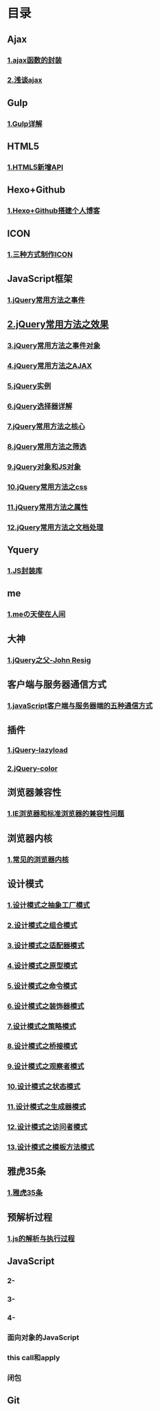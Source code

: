 # 目录

## Ajax

### [1.ajax函数的封装](https://github.com/Alicesii/blog/blob/master/%E5%B0%81%E8%A3%85%E7%9A%84ajax%E5%87%BD%E6%95%B0.md)

### [2.浅谈ajax](https://github.com/Alicesii/blog/blob/master/%E6%B5%85%E8%B0%88ajax.md)

##  Gulp

### [1.Gulp详解](https://github.com/Alicesii/blog/blob/master/Gulp%E8%AF%A6%E8%A7%A3.md)

## HTML5

### [1.HTML5新增API](https://github.com/Alicesii/blog/blob/master/HTML5%E6%96%B0%E5%A2%9EAPI.md)

## Hexo+Github

### [1.Hexo+Github搭建个人博客](https://github.com/Alicesii/blog/blob/master/Hexo-Github%E6%90%AD%E5%BB%BA%E4%B8%AA%E4%BA%BA%E5%8D%9A%E5%AE%A2.md)

## ICON

### [1.三种方式制作ICON](https://github.com/Alicesii/blog/blob/master/%E4%B8%89%E7%A7%8D%E6%96%B9%E5%BC%8F%E5%88%B6%E4%BD%9CICON.md)

## JavaScript框架

### [1.jQuery常用方法之事件](https://github.com/Alicesii/blog/blob/master/JQuery%E5%B8%B8%E7%94%A8%E6%96%B9%E6%B3%95%E4%B9%8B%E4%BA%8B%E4%BB%B6.md)

## [2.jQuery常用方法之效果](https://github.com/Alicesii/blog/blob/master/JQuery%E5%B8%B8%E7%94%A8%E6%96%B9%E6%B3%95%E4%B9%8B%E6%95%88%E6%9E%9C.md)

### [3.jQuery常用方法之事件对象](https://github.com/Alicesii/blog/blob/master/JQuery%E5%B8%B8%E7%94%A8%E6%96%B9%E6%B3%95%E4%B9%8B%E4%BA%8B%E4%BB%B6.md)

### [4.jQuery常用方法之AJAX](https://github.com/Alicesii/blog/blob/master/JQuery%E5%B8%B8%E7%94%A8%E6%96%B9%E6%B3%95%E4%B9%8BAJAX.md)

### [5.jQuery实例](https://github.com/Alicesii/blog/blob/master/jQuery%E5%AE%9E%E4%BE%8B.md)

### [6.jQuery选择器详解](https://github.com/Alicesii/blog/blob/master/jQuery%E9%80%89%E6%8B%A9%E5%99%A8.md)

### [7.jQuery常用方法之核心](https://github.com/Alicesii/blog/blob/master/jQuery%E5%B8%B8%E7%94%A8%E6%96%B9%E6%B3%95%E4%B9%8B%E6%A0%B8%E5%BF%83.md)

### [8.jQuery常用方法之筛选](https://github.com/Alicesii/blog/blob/master/jQuery%E5%B8%B8%E7%94%A8%E6%96%B9%E6%B3%95%E4%B9%8B%E7%AD%9B%E9%80%89.md)

### [9.jQuery对象和JS对象](https://github.com/Alicesii/blog/blob/master/jQuery%E5%AF%B9%E8%B1%A1%E5%92%8CDOM%E5%AF%B9%E8%B1%A1.md)

### [10.jQuery常用方法之css](https://github.com/Alicesii/blog/blob/master/JQuery%E5%B8%B8%E7%94%A8%E6%96%B9%E6%B3%95%E4%B9%8BCSS.md)

### [11.jQuery常用方法之属性](https://github.com/Alicesii/blog/blob/master/JQuery%E5%B8%B8%E7%94%A8%E6%96%B9%E6%B3%95%E4%B9%8B%E4%BA%8B%E4%BB%B6.md)

### [12.jQuery常用方法之文档处理](https://github.com/Alicesii/blog/blob/master/jQuery%E5%B8%B8%E7%94%A8%E6%96%B9%E6%B3%95%E4%B9%8B%E6%96%87%E6%A1%A3%E5%A4%84%E7%90%86.md)

## Yquery

### [1.JS封装库](https://github.com/Alicesii/blog/blob/master/Yquery.md)

## me

### [1.meの天使在人间](https://github.com/Alicesii/blog/blob/master/me%E3%81%AE%E5%A4%A9%E4%BD%BF%E5%9C%A8%E4%BA%BA%E9%97%B4.md)

## 大神

### [1.jQuery之父-John Resig](https://github.com/Alicesii/blog/blob/master/John%20Resig.md)

## 客户端与服务器通信方式

### [1.javaScript客户端与服务器端的五种通信方式](https://github.com/Alicesii/blog/blob/master/javaScript%E5%AE%A2%E6%88%B7%E7%AB%AF%E4%B8%8E%E6%9C%8D%E5%8A%A1%E5%99%A8%E7%AB%AF%E7%9A%84%E4%BA%94%E7%A7%8D%E9%80%9A%E4%BF%A1%E6%96%B9%E5%BC%8F.md)

## 插件

### [1.jQuery-lazyload](https://github.com/Alicesii/blog/blob/master/jQuery-lazyload.md)

### [2.jQuery-color](https://github.com/Alicesii/blog/blob/master/jQuery-color.md)

## 浏览器兼容性

### [1.IE浏览器和标准浏览器的兼容性问题](https://github.com/Alicesii/blog/blob/master/Hexo-Github%E6%90%AD%E5%BB%BA%E4%B8%AA%E4%BA%BA%E5%8D%9A%E5%AE%A2.md)

## 浏览器内核

### [1.常见的浏览器内核](https://github.com/Alicesii/blog/blob/master/%E5%B8%B8%E8%A7%81%E7%9A%84%E6%B5%8F%E8%A7%88%E5%99%A8%E7%9A%84%E5%86%85%E6%A0%B8.md)

## 设计模式

### [1.设计模式之抽象工厂模式](https://github.com/Alicesii/blog/blob/master/%E8%AE%BE%E8%AE%A1%E6%A8%A1%E5%BC%8F%E4%B9%8B%E6%8A%BD%E8%B1%A1%E5%B7%A5%E5%8E%82%E6%A8%A1%E5%BC%8F.md)

### [2.设计模式之组合模式](https://github.com/Alicesii/blog/blob/master/%E8%AE%BE%E8%AE%A1%E6%A8%A1%E5%BC%8F%E4%B9%8B%E7%BB%84%E5%90%88%E6%A8%A1%E5%BC%8F.md)

### [3.设计模式之适配器模式](https://github.com/Alicesii/blog/blob/master/%E8%AE%BE%E8%AE%A1%E6%A8%A1%E5%BC%8F%E4%B9%8B%E9%80%82%E9%85%8D%E5%99%A8%E6%A8%A1%E5%BC%8F.md)

### [4.设计模式之原型模式](https://github.com/Alicesii/blog/blob/master/%E8%AE%BE%E8%AE%A1%E6%A8%A1%E5%BC%8F%E4%B9%8B%E5%8E%9F%E5%9E%8B%E6%A8%A1%E5%BC%8F.md)

### [5.设计模式之命令模式](https://github.com/Alicesii/blog/blob/master/%E8%AE%BE%E8%AE%A1%E6%A8%A1%E5%BC%8F%E4%B9%8B%E5%91%BD%E4%BB%A4%E6%A8%A1%E5%BC%8F.md)

### [6.设计模式之装饰器模式](https://github.com/Alicesii/blog/blob/master/%E8%AE%BE%E8%AE%A1%E6%A8%A1%E5%BC%8F%E4%B9%8B%E8%A3%85%E9%A5%B0%E5%99%A8%E6%A8%A1%E5%BC%8F.md)

### [7.设计模式之策略模式](https://github.com/Alicesii/blog/blob/master/%E8%AE%BE%E8%AE%A1%E6%A8%A1%E5%BC%8F%E4%B9%8B%E7%AD%96%E7%95%A5%E6%A8%A1%E5%BC%8F.md)

### [8.设计模式之桥接模式](https://github.com/Alicesii/blog/blob/master/%E8%AE%BE%E8%AE%A1%E6%A8%A1%E5%BC%8F%E4%B9%8B%E6%A1%A5%E6%8E%A5%E6%A8%A1%E5%BC%8F.md)

### [9.设计模式之观察者模式](https://github.com/Alicesii/blog/blob/master/%E8%AE%BE%E8%AE%A1%E6%A8%A1%E5%BC%8F%E4%B9%8B%E8%A7%82%E5%AF%9F%E8%80%85%E6%A8%A1%E5%BC%8F.md)

### [10.设计模式之状态模式](https://github.com/Alicesii/blog/blob/master/%E8%AE%BE%E8%AE%A1%E6%A8%A1%E5%BC%8F%E4%B9%8B%E7%8A%B6%E6%80%81%E6%A8%A1%E5%BC%8F.md)

### [11.设计模式之生成器模式](https://github.com/Alicesii/blog/blob/master/%E8%AE%BE%E8%AE%A1%E6%A8%A1%E5%BC%8F%E4%B9%8B%E7%94%9F%E6%88%90%E5%99%A8%E6%A8%A1%E5%BC%8F.md)

### [12.设计模式之访问者模式](https://github.com/Alicesii/blog/blob/master/%E8%AE%BE%E8%AE%A1%E6%A8%A1%E5%BC%8F%E4%B9%8B%E8%AE%BF%E9%97%AE%E8%80%85%E6%A8%A1%E5%BC%8F.md)

### [13.设计模式之模板方法模式](https://github.com/Alicesii/blog/blob/master/%E8%AE%BE%E8%AE%A1%E6%A8%A1%E5%BC%8F%E4%B9%8B%E6%A8%A1%E6%9D%BF%E6%96%B9%E6%B3%95%E6%A8%A1%E5%BC%8F.md)

## 雅虎35条

### [1.雅虎35条](https://github.com/Alicesii/blog/blob/master/%E5%89%8D%E7%AB%AF%E6%80%A7%E8%83%BD%E4%BC%98%E5%8C%96.md)

## 预解析过程

### [1.js的解析与执行过程](https://github.com/Alicesii/blog/blob/master/javaScript%E5%AE%A2%E6%88%B7%E7%AB%AF%E4%B8%8E%E6%9C%8D%E5%8A%A1%E5%99%A8%E7%AB%AF%E7%9A%84%E4%BA%94%E7%A7%8D%E9%80%9A%E4%BF%A1%E6%96%B9%E5%BC%8F.md)

## JavaScript

### 2-
### 3-
### 4-
### 面向对象的JavaScript
### this call和apply
### 闭包

## Git



